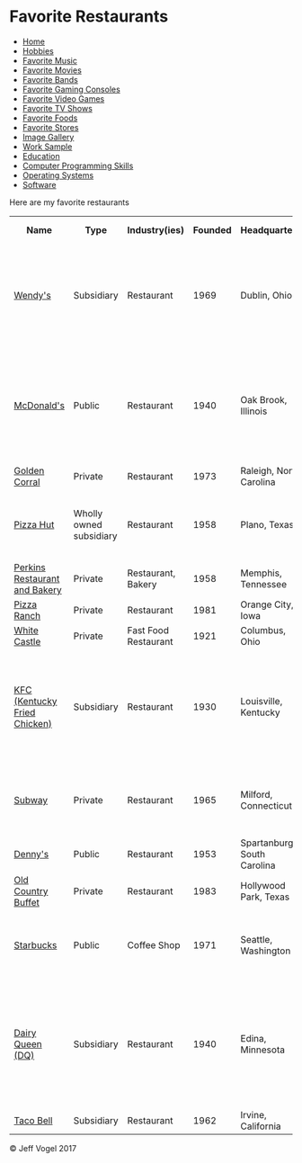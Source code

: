 <head>
    <link href="styles/Website About Me - main.css" rel="stylesheet"/>
    <meta charset="UTF-8">
  </head>
  <body onload="FavoriteRestaurantProcess()">
    <div class="header">
      <h1>Favorite Restaurants</h1>
    </div>
    <div class="nav">
      <ul>
        <li><a href="Website About Me - Main.md">Home</a></li>
        <li><a href="Website About Me - Hobbies.md">Hobbies</a></li>
        <li><a href="Website About Me - Favorite Music.md">Favorite Music</a></li>
        <li><a href="Website About Me - Favorite Movies.md">Favorite Movies</a></li>
        <li><a href="Website About Me - Favorite Bands.md">Favorite Bands</a></li>
        <li><a href="Website About Me - Favorite Gaming Consoles.md">Favorite Gaming Consoles</a></li>
        <li><a href="Website About Me - Favorite Video Games.md">Favorite Video Games</a></li>
        <li><a href="Website About Me - Favorite TV Shows.md">Favorite TV Shows</a></li>
        <li><a href="Website About Me - Favorite Foods.md">Favorite Foods</a></li>
        <li><a href="Website About Me - Favorite Stores.md">Favorite Stores</a></li>
        <li><a href="Website About Me - Image Gallery.md">Image Gallery</a></li>
        <li><a href="Website About Me - Work Samples.md">Work Sample</a></li>
        <li><a href="Website About Me - Education.md">Education</a></li>
        <li><a href="Website About Me - Computer Programming Skills.md">Computer Programming Skills</a></li>
        <li><a href="Website About Me - Operating Systems.md">Operating Systems</a></li>
        <li><a href="Website About Me - Software.md">Software</a></li>
       </ul>
    </div>
    <div class="content">
      <p>Here are my favorite restaurants</p>
      <div id="myFavoriteRestaurantsDivElement">
        <table>
					<tr>
						<th>Name</th>
						<th>Type</th>
						<th>Industry(ies)</th>
						<th>Founded</th>
						<th>Headquarters</th>
						<th>Genre(s)</th>
						<th>Product(s)</th>
						<th>Number of Location(s)</th>
					</tr>
					<tr>
						<td><a href="https://www.wendys.com/">Wendy's</a></td>
						<td>Subsidiary</td>
						<td>Restaurant</td>
						<td>1969</td>
						<td>Dublin, Ohio</td>
						<td>Fast Food</td>
						<td>Hamburgers, Chicken sandwich, Salads, French fries, Breakfast sandwich, Frozen dessert</td>
						<td>6,500+</td>
					</tr>
					<tr>
						<td><a href="https://www.mcdonalds.com/">McDonald's</a></td>
						<td>Public</td>
						<td>Restaurant</td>
						<td>1940</td>
						<td>Oak Brook, Illinois</td>
						<td>Fast Food</td>
						<td>Hamburgers, Chicken, French fries, Soft drinks, Milkshakes, Salads, Desserts, Coffee, Breakfast, Wraps</td>
						<td>36,900</td>
					</tr>
					<tr>
						<td><a href="http://www.goldencorral.com/">Golden Corral</a></td>
						<td>Private</td>
						<td>Restaurant</td>
						<td>1973</td>
						<td>Raleigh, North Carolina</td>
						<td>Buffet</td>
						<td>Food</td>
						<td>200</td>
					</tr>
					<tr>
						<td><a href="https://www.pizzahut.com/">Pizza Hut</a></td>
						<td>Wholly owned subsidiary</td>
						<td>Restaurant</td>
						<td>1958</td>
						<td>Plano, Texas</td>
						<td>Fast Food, Buffet</td>
						<td>Italian-American Cuisine, Pizza, Pasta, Buffalo Wings</td>
						<td>13,728</td>
					</tr>
					<tr>
						<td><a href="http://www.perkinsrestaurants.com/">Perkins Restaurant and Bakery</a></td>
						<td>Private</td>
						<td>Restaurant, Bakery</td>
						<td>1958</td>
						<td>Memphis, Tennessee</td>
						<td>Dining, Bakery</td>
						<td>Food</td>
						<td>391</td>
					</tr>
					<tr>
					<tr>
						<td><a href="https://pizzaranch.com/">Pizza Ranch</a></td>
						<td>Private</td>
						<td>Restaurant</td>
						<td>1981</td>
						<td>Orange City, Iowa</td>
						<td>Buffet</td>
						<td>Pizza, Chicken</td>
						<td>202</td>
					</tr>
					<tr>
						<td><a href="https://www.whitecastle.com/">White Castle</a></td>
						<td>Private</td>
						<td>Fast Food Restaurant</td>
						<td>1921</td>
						<td>Columbus, Ohio</td>
						<td>Fast Food</td>
						<td>Hamburgers, Chicken</td>
						<td>100+</td>
					</tr>
					<tr>
						<td><a href="https://www.kfc.com/">KFC (Kentucky Fried Chicken)</a></td>
						<td>Subsidiary</td>
						<td>Restaurant</td>
						<td>1930</td>
						<td>Louisville, Kentucky</td>
						<td>Fast Food, Buffet</td>
						<td>Fried Chicken, Chicken sandwiches, Wraps, French Fries, Soft drinks, Salads, Desserts, Breakfast</td>
						<td>19,952</td>
					</tr>
					<tr>
						<td><a href="http://www.subway.com/en-us">Subway</a></td>
						<td>Private</td>
						<td>Restaurant</td>
						<td>1965</td>
						<td>Milford, Connecticut</td>
						<td>Fast Food</td>
						<td>Submarine sandwich, Pizzas (located at Walmart), Salads</td>
						<td>44,834</td>
					</tr>
					<tr>
						<td><a href="https://www.dennys.com/">Denny's</a></td>
						<td>Public</td>
						<td>Restaurant</td>
						<td>1953</td>
						<td>Spartanburg, South Carolina</td>
						<td>Dining</td>
						<td>Food</td>
						<td>1,700</td>
					</tr>
					<tr>
						<td><a href="http://www.oldcountrybuffet.com/">Old Country Buffet</a></td>
						<td>Private</td>
						<td>Restaurant</td>
						<td>1983</td>
						<td>Hollywood Park, Texas</td>
						<td>Buffet</td>
						<td>Buffet</td>
						<td>100+</td>
					</tr>
					<tr>
						<td><a href="http://www.starbucks.com/">Starbucks</a></td>
						<td>Public</td>
						<td>Coffee Shop</td>
						<td>1971</td>
						<td>Seattle, Washington</td>
						<td>Coffee Shop</td>
						<td>Coffee beverages, smoothies, tea, baked goods, sandwiches</td>
						<td>26,696</td>
					</tr>
					<tr>
						<td><a href="https://www.dairyqueen.com/us-en/?localechange=1&">Dairy Queen (DQ)</a></td>
						<td>Subsidiary</td>
						<td>Restaurant</td>
						<td>1940</td>
						<td>Edina, Minnesota</td>
						<td>Fast Food</td>
						<td>Soft server, fast food, ice cream, milkshakes, sundaes, hamburgers, hot dogs, chicken, french fries, soft drinks, salads</td>
						<td>6,400</td>
					</tr>
					<tr>
						<td><a href="https://www.tacobell.com/">Taco Bell</a></td>
						<td>Subsidiary</td>
						<td>Restaurant</td>
						<td>1962</td>
						<td>Irvine, California</td>
						<td>Fast Food</td>
						<td>Tacos</td>
						<td>7,000</td>
					</tr>
	      </table>
      </div>
    </div>
    <div class="footer">
      <p>&copy; Jeff Vogel 2017</p>
    </div>
  </body>
